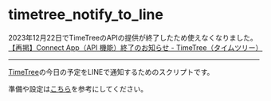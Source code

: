 # timetree_notify_to_line

2023年12月22日でTimeTreeのAPIの提供が終了したため使えなくなりました。  
[【再掲】Connect App（API 機能）終了のお知らせ - TimeTree（タイムツリー）](https://timetreeapp.com/intl/ja/newsroom/2023-12-14/connect-app-api-202312#authentication)

----

[TimeTree](https://timetreeapp.com/intl/ja/)の今日の予定をLINEで通知するためのスクリプトです。

準備や設定は[こちら](https://ryotatake.hatenablog.com/entry/2020/01/27/timetree_notify_to_line)を参考にしてください。

